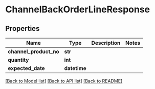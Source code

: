 # ChannelBackOrderLineResponse

## Properties
Name | Type | Description | Notes
------------ | ------------- | ------------- | -------------
**channel_product_no** | **str** |  | 
**quantity** | **int** |  | 
**expected_date** | **datetime** |  | 

[[Back to Model list]](../README.md#documentation-for-models) [[Back to API list]](../README.md#documentation-for-api-endpoints) [[Back to README]](../README.md)


